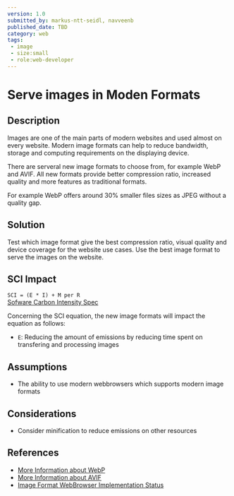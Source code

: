 ```yaml
---
version: 1.0
submitted_by: markus-ntt-seidl, navveenb
published_date: TBD
category: web
tags: 
 - image
 - size:small
 - role:web-developer
---
```


# Serve images in Moden Formats

## Description

Images are one of the main parts of modern websites and used almost on every website. Modern image formats can help to reduce bandwidth, storage and computing requirements on the displaying device.

There are serveral new image formats to choose from, for example WebP and AVIF. All new formats provide better compression ratio, increased quality and more features as traditional formats. 

For example WebP offers around 30% smaller files sizes as JPEG without a quality gap.


## Solution

Test which image format give the best compression ratio, visual quality and device coverage for the website use cases. Use the best image format to serve the images on the website.


## SCI Impact

`SCI = (E * I) + M per R`  
[Sofware Carbon Intensity Spec](grnsft.org/sci)

Concerning the SCI equation, the new image formats will impact the equation as follows:

- `E`: Reducing the amount of emissions by reducing time spent on transfering and processing images

## Assumptions
- The ability to use modern webbrowsers which supports modern image formats

## Considerations
- Consider minification to reduce emissions on other resources


## References
- [More Information about WebP](https://en.wikipedia.org/wiki/WebP)
- [More Information about AVIF](https://en.wikipedia.org/wiki/AVIF)
- [Image Format WebBrowser Implementation Status](https://caniuse.com/?search=image%20format)
